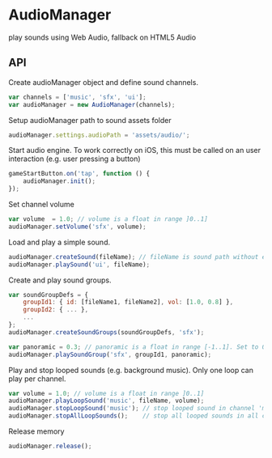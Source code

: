 # AudioManager
play sounds using Web Audio, fallback on HTML5 Audio

## API

Create audioManager object and define sound channels.
```javascript
var channels = ['music', 'sfx', 'ui'];
var audioManager = new AudioManager(channels);
```

Setup audioManager path to sound assets folder
```javascript
audioManager.settings.audioPath = 'assets/audio/';
```

Start audio engine. To work correctly on iOS, this must be called on an user interaction (e.g. user pressing a button)
```javascript
gameStartButton.on('tap', function () {
	audioManager.init();
});
```

Set channel volume
```javascript
var volume  = 1.0; // volume is a float in range ]0..1]
audioManager.setVolume('sfx', volume);
```

Load and play a simple sound.
```javascript
audioManager.createSound(fileName); // fileName is sound path without extension
audioManager.playSound('ui', fileName);
```

Create and play sound groups.
```javascript
var soundGroupDefs = {
	groupId1: { id: [fileName1, fileName2], vol: [1.0, 0.8] },
	groupId2: { ... },
	...
};
audioManager.createSoundGroups(soundGroupDefs, 'sfx');

var panoramic = 0.3; // panoramic is a float in range [-1..1]. Set to 0, the sound will play at center.
audioManager.playSoundGroup('sfx', groupId1, panoramic);
```

Play and stop looped sounds (e.g. background music). Only one loop can play per channel.
```javascript
var volume = 1.0; // volume is a float in range ]0..1]
audioManager.playLoopSound('music', fileName, volume);
audioManager.stopLoopSound('music'); // stop looped sound in channel 'music'
audioManager.stopAllLoopSounds();    // stop all looped sounds in all channel
```

Release memory
```javascript
audioManager.release();
```
